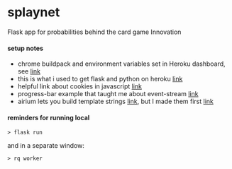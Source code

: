 # splaynet
Flask app for probabilities behind the card game Innovation 

#### setup notes
* chrome buildpack and environment variables set in Heroku dashboard, see [link](https://medium.com/@mikelcbrowne/running-chromedriver-with-python-selenium-on-heroku-acc1566d161c)
* this is what i used to get flask and python on heroku [link](https://dev.to/techparida/how-to-deploy-a-flask-app-on-heroku-heb)
* helpful link about cookies in javascript [link](https://stackoverflow.com/questions/14573223/set-cookie-and-get-cookie-with-javascript)
* progress-bar example that taught me about event-stream [link](https://gist.github.com/vulcan25/52fe1ba5860d0a0448d99fc74428123e)
* airium lets you build template strings [link](https://pypi.org/project/airium/), but I made them first [link](https://getbootstrap.com/docs/5.0/components/accordion/)

#### reminders for running local
```
> flask run
```
and in a separate window:
```
> rq worker 
```
